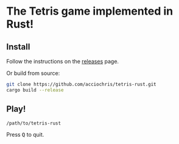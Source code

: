 # The Tetris game implemented in Rust!

## Install

Follow the instructions on the [releases](https://github.com/acciochris/tetris-rust/releases) page.

Or build from source:

```bash
git clone https://github.com/acciochris/tetris-rust.git
cargo build --release
```

## Play!

```bash
/path/to/tetris-rust
```

Press <kbd>Q</kbd> to quit.

